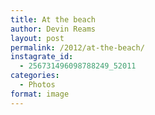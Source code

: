```yaml
---
title: At the beach
author: Devin Reams
layout: post
permalink: /2012/at-the-beach/
instagrate_id:
  - 256731496098788249_52011
categories:
  - Photos
format: image
---
```

<!-- This post is created by Instagrate to WordPress, a WordPress Plugin by polevaultweb.com - http://www.polevaultweb.com/plugins/instagrate-to-wordpress/ -->